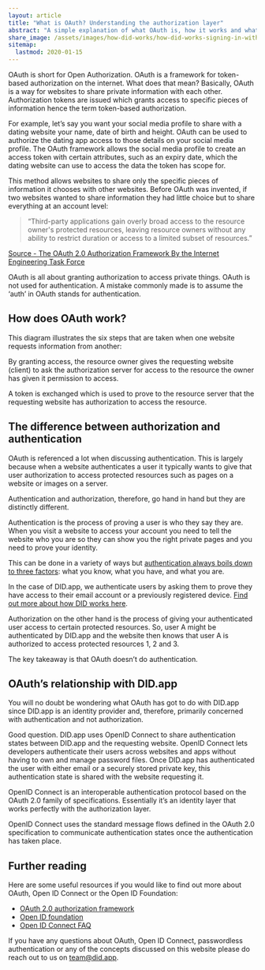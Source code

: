 ```yaml
---
layout: article
title: "What is OAuth? Understanding the authorization layer"
abstract: "A simple explanation of what OAuth is, how it works and what it is used for."
share_image: /assets/images/how-did-works/how-did-works-signing-in-with-public-key.png
sitemap:
  lastmod: 2020-01-15
---
```


OAuth is short for Open Authorization.  OAuth is a framework for token-based authorization on the internet. What does that mean?  Basically, OAuth is a way for websites to share private information with each other. Authorization tokens are issued which grants access to specific pieces of information hence the term token-based authorization.

For example, let’s say you want your social media profile to share with a dating website your name, date of birth and height.  OAuth can be used to authorize the dating app access to those details on your social media profile.  The OAuth framework allows the social media profile to create an access token with certain attributes, such as an expiry date, which the dating website can use to access the data the token has scope for.

This method allows websites to share only the specific pieces of information it chooses with other websites.  Before OAuth was invented, if two websites wanted to share information they had little choice but to share everything at an account level:

> “Third-party applications gain overly broad access to the resource owner's protected resources, leaving resource owners without any ability to restrict duration or access to a limited subset of resources.”

[Source - The OAuth 2.0 Authorization Framework By the Internet Engineering Task Force](https://tools.ietf.org/html/rfc6749)

OAuth is all about granting authorization to access private things.  OAuth is not used for authentication.  A mistake commonly made is to assume the ‘auth’ in OAuth stands for authentication.

## How does OAuth work?

This diagram illustrates the six steps that are taken when one website requests information from another:

By granting access, the resource owner gives the requesting website (client) to ask the authorization server for access to the resource the owner has given it permission to access.

A token is exchanged which is used to prove to the resource server that the requesting website has authorization to access the resource.

## The difference between authorization and authentication

OAuth is referenced a lot when discussing authentication.  This is largely because when a website authenticates a user it typically wants to give that user authorization to access protected resources such as pages on a website or images on a server.

Authentication and authorization, therefore, go hand in hand but they are distinctly different.

Authentication is the process of proving a user is who they say they are.  When you visit a website to access your account you need to tell the website who you are so they can show you the right private pages and you need to prove your identity.

This can be done in a variety of ways but [authentication always boils down to three factors](https://did.app/articles/the-three-factors-of-authentication): what you know, what you have, and what you are.  

In the case of DID.app, we authenticate users by asking them to prove they have access to their email account or a previously registered device.  [Find out more about how DID works here](https://did.app/articles/how-did-works).

Authorization on the other hand is the process of giving your authenticated user access to certain protected resources.  So, user A might be authenticated by DID.app and the website then knows that user A is authorized to access protected resources 1, 2 and 3.

The key takeaway is that OAuth doesn’t do authentication.

## OAuth’s relationship with DID.app

You will no doubt be wondering what OAuth has got to do with DID.app since DID.app is an identity provider and, therefore, primarily concerned with authentication and not authorization.

Good question.  DID.app uses OpenID Connect to share authentication states between DID.app and the requesting website.  OpenID Connect lets developers authenticate their users across websites and apps without having to own and manage password files. Once DID.app has authenticated the user with either email or a securely stored private key, this authentication state is shared with the website requesting it.

OpenID Connect is an interoperable authentication protocol based on the OAuth 2.0 family of specifications.  Essentially it’s an identity layer that works perfectly with the authorization layer.

OpenID Connect uses the standard message flows defined in the OAuth 2.0 specification to communicate authentication states once the authentication has taken place.

## Further reading

Here are some useful resources if you would like to find out more about OAuth, Open ID Connect or the Open ID Foundation:

- [OAuth 2.0 authorization framework](https://tools.ietf.org/html/rfc6749)
- [Open ID foundation](https://openid.net/foundation/)
- [Open ID Connect FAQ](https://openid.net/connect/faq/)

If you have any questions about OAuth, Open ID Connect, passwordless authentication or any of the concepts discussed on this website please do reach out to us on team@did.app. 

